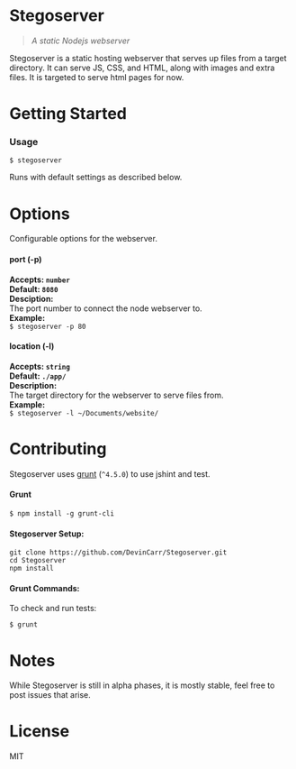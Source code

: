 Stegoserver
============
>*A static Nodejs webserver*

Stegoserver is a static hosting webserver that serves up files from a target directory.
It can serve JS, CSS, and HTML, along with images and extra files. It is targeted to serve
html pages for now.

Getting Started
============

### Usage

```shell
$ stegoserver
```
Runs with default settings as described below.



Options
============
Configurable options for the webserver.

#### port (-p)

**Accepts: `number`  
Default: `8080`  
Desciption:**  
The port number to connect the node webserver to.  
**Example:**  
`$ stegoserver -p 80`

#### location (-l)
**Accepts: `string`  
Default: `./app/`  
Description:**  
The target directory for the webserver to serve files from.  
**Example:**  
`$ stegoserver -l ~/Documents/website/`


Contributing
============
Stegoserver uses [grunt](http://gruntjs.com/) (`^4.5.0`) to use jshint and test.

#### Grunt
```shell
$ npm install -g grunt-cli
```
#### Stegoserver Setup:
```shell
git clone https://github.com/DevinCarr/Stegoserver.git
cd Stegoserver
npm install
```
#### Grunt Commands:

To check and run tests:
```shell
$ grunt
```


Notes
============
While Stegoserver is still in alpha phases, it is mostly stable, feel free to post
issues that arise.

License
============
MIT
